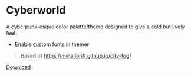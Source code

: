 # Cyberworld
A cyberpunk-esque color palette/theme designed to give a cold but lively feel.
  - Enable custom fonts in themer
> Based of https://metalloriff.github.io/city-fog/

[Download](https://github.com/Quinxxxx/Disc-stuff/blob/main/Cyberworld/Cyberworld.json)
